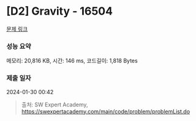 # [D2] Gravity - 16504 

[문제 링크](https://swexpertacademy.com/main/code/problem/problemDetail.do?contestProbId=AYZOEkza5qMDFARc) 

### 성능 요약

메모리: 20,816 KB, 시간: 146 ms, 코드길이: 1,818 Bytes

### 제출 일자

2024-01-30 00:42



> 출처: SW Expert Academy, https://swexpertacademy.com/main/code/problem/problemList.do